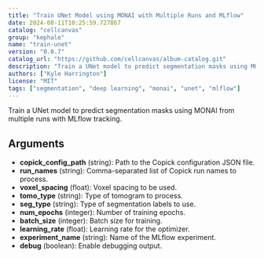 ```yaml
---
title: "Train UNet Model using MONAI with Multiple Runs and MLflow"
date: 2024-08-11T10:25:59.727867
catalog: "cellcanvas"
group: "kephale"
name: "train-unet"
version: "0.0.7"
catalog_url: "https://github.com/cellcanvas/album-catalog.git"
description: "Train a UNet model to predict segmentation masks using MONAI from multiple runs with MLflow tracking."
authors: ["Kyle Harrington"]
license: "MIT"
tags: ["segmentation", "deep learning", "monai", "unet", "mlflow"]
---
```


Train a UNet model to predict segmentation masks using MONAI from multiple runs with MLflow tracking.

## Arguments

- **copick_config_path** (string): Path to the Copick configuration JSON file.
- **run_names** (string): Comma-separated list of Copick run names to process.
- **voxel_spacing** (float): Voxel spacing to be used.
- **tomo_type** (string): Type of tomogram to process.
- **seg_type** (string): Type of segmentation labels to use.
- **num_epochs** (integer): Number of training epochs.
- **batch_size** (integer): Batch size for training.
- **learning_rate** (float): Learning rate for the optimizer.
- **experiment_name** (string): Name of the MLflow experiment.
- **debug** (boolean): Enable debugging output.

